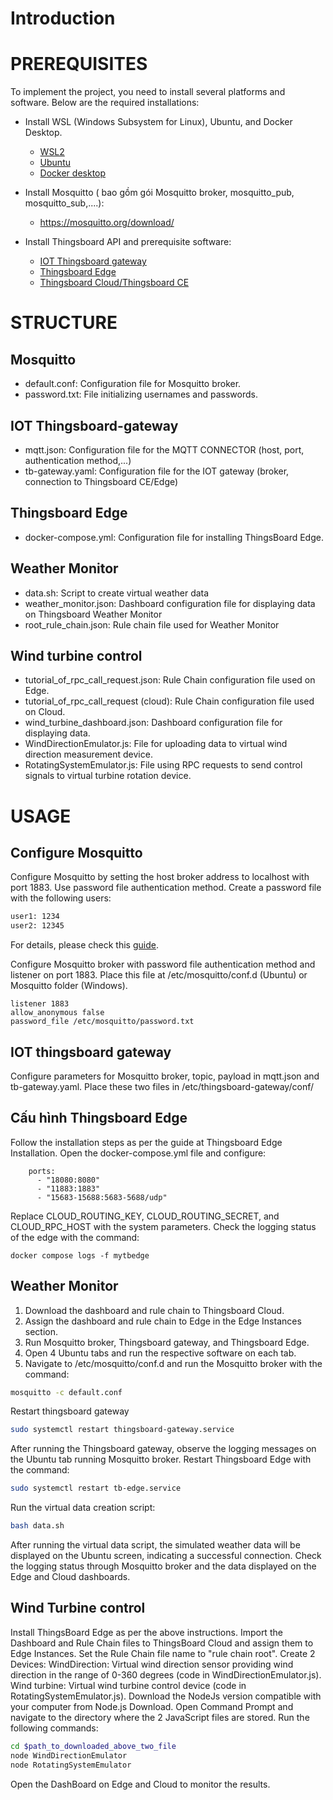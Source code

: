 # Introduction

# PREREQUISITES 
To implement the project, you need to install several platforms and software. Below are the required installations:
- Install WSL (Windows Subsystem for Linux), Ubuntu, and Docker Desktop.
  - [WSL2](https://learn.microsoft.com/en-us/windows/wsl/install)
  - [Ubuntu](https://ubuntu.com/download/desktop)
  - [Docker desktop](https://docs.docker.com/desktop/install/windows-install/)

- Install Mosquitto ( bao gồm gói Mosquitto broker, mosquitto_pub, mosquitto_sub,....): 
  - https://mosquitto.org/download/
- Install Thingsboard API and prerequisite software:
  + [IOT Thingsboard gateway](https://thingsboard.io/docs/iot-gateway/installation/)
  + [Thingsboard Edge](https://thingsboard.io/docs/user-guide/install/edge/installation-options/)
  + [Thingsboard Cloud/Thingsboard CE](https://thingsboard.io/docs/user-guide/install/installation-options/)

# STRUCTURE
## Mosquitto
  + default.conf: Configuration file for Mosquitto broker.
  + password.txt:  File initializing usernames and passwords.
## IOT Thingsboard-gateway
  + mqtt.json:  Configuration file for the MQTT CONNECTOR (host, port, authentication method,...)
  + tb-gateway.yaml:  Configuration file for the IOT gateway (broker, connection to Thingsboard CE/Edge)

## Thingsboard Edge
  + docker-compose.yml:  Configuration file for installing ThingsBoard Edge.

## Weather Monitor
 + data.sh:  Script to create virtual weather data
 + weather_monitor.json: Dashboard configuration file for displaying data on Thingsboard Weather Monitor
 + root_rule_chain.json:  Rule chain file used for Weather Monitor

## Wind turbine control 
  + tutorial_of_rpc_call_request.json: Rule Chain configuration file used on Edge.
  + tutorial_of_rpc_call_request (cloud): Rule Chain configuration file used on Cloud.
  + wind_turbine_dashboard.json:  Dashboard configuration file for displaying data.
  + WindDirectionEmulator.js:  File for uploading data to virtual wind direction measurement device.
  + RotatingSystemEmulator.js:  File using RPC requests to send control signals to virtual turbine rotation device.

# USAGE
## Configure Mosquitto
Configure Mosquitto by setting the host broker address to localhost with port 1883. Use password file authentication method. Create a password file with the following users:
```bash
user1: 1234
user2: 12345
```
For details, please check this [guide](https://mosquitto.org/documentation/authentication-methods/).

Configure Mosquitto broker with password file authentication method and listener on port 1883. Place this file at /etc/mosquitto/conf.d (Ubuntu) or Mosquitto folder (Windows).
```
listener 1883
allow_anonymous false
password_file /etc/mosquitto/password.txt
```

## IOT thingsboard gateway
Configure parameters for Mosquitto broker, topic, payload in mqtt.json and tb-gateway.yaml. Place these two files in /etc/thingsboard-gateway/conf/

## Cấu hình Thingsboard Edge
Follow the installation steps as per the guide at Thingsboard Edge Installation. Open the docker-compose.yml file and configure:
```
    ports:
      - "18080:8080"
      - "11883:1883"
      - "15683-15688:5683-5688/udp"
```
Replace CLOUD_ROUTING_KEY, CLOUD_ROUTING_SECRET, and CLOUD_RPC_HOST with the system parameters. Check the logging status of the edge with the command:
```
docker compose logs -f mytbedge
```

## Weather Monitor
1. Download the dashboard and rule chain to Thingsboard Cloud.
2. Assign the dashboard and rule chain to Edge in the Edge Instances section.
3. Run Mosquitto broker, Thingsboard gateway, and Thingsboard Edge.
4. Open 4 Ubuntu tabs and run the respective software on each tab.
5. Navigate to /etc/mosquitto/conf.d and run the Mosquitto broker with the command:
```bash
mosquitto -c default.conf 
```
Restart thingsboard gateway
```bash
sudo systemctl restart thingsboard-gateway.service
```
After running the Thingsboard gateway, observe the logging messages on the Ubuntu tab running Mosquitto broker.
Restart Thingsboard Edge with the command:
```bash
sudo systemctl restart tb-edge.service
```
Run the virtual data creation script:
``` bash
bash data.sh
```
After running the virtual data script, the simulated weather data will be displayed on the Ubuntu screen, indicating a successful connection. Check the logging status through Mosquitto broker and the data displayed on the Edge and Cloud dashboards.

## Wind Turbine control 
Install ThingsBoard Edge as per the above instructions.
Import the Dashboard and Rule Chain files to ThingsBoard Cloud and assign them to Edge Instances. Set the Rule Chain file name to "rule chain root".
Create 2 Devices:
WindDirection: Virtual wind direction sensor providing wind direction in the range of 0-360 degrees (code in WindDirectionEmulator.js).
Wind turbine: Virtual wind turbine control device (code in RotatingSystemEmulator.js).
Download the NodeJs version compatible with your computer from Node.js Download.
Open Command Prompt and navigate to the directory where the 2 JavaScript files are stored.
Run the following commands:
```bash
cd $path_to_downloaded_above_two_file
node WindDirectionEmulator
node RotatingSystemEmulator
```
Open the DashBoard on Edge and Cloud to monitor the results.